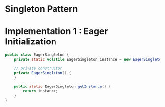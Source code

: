 # Singleton Pattern


# Implementation 1 : Eager Initialization
```java
public class EagerSingleton {
    private static volatile EagerSingleton instance = new EagerSingleton();
 
    // private constructor
    private EagerSingleton() {
    }
 
    public static EagerSingleton getInstance() {
        return instance;
    }
}
```
